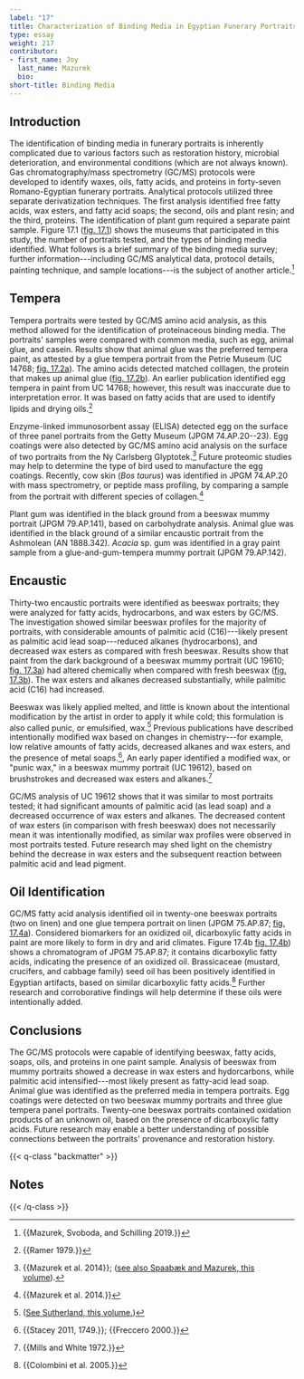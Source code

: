 ```yaml
---
label: "17"
title: Characterization of Binding Media in Egyptian Funerary Portraits
type: essay
weight: 217
contributor:
- first_name: Joy
  last_name: Mazurek
  bio:
short-title: Binding Media
---
```


## Introduction

The identification of binding media in funerary portraits is inherently complicated due to various factors such as restoration history, microbial deterioration, and environmental conditions (which are not always known). Gas chromatography/mass spectrometry (GC/MS) protocols were developed to identify waxes, oils, fatty acids, and proteins in forty-seven Romano-Egyptian funerary portraits. Analytical protocols utilized three separate derivatization techniques. The first analysis identified free fatty acids, wax esters, and fatty acid soaps; the second, oils and plant resin; and the third, proteins. The identification of plant gum required a separate paint sample. Figure 17.1 ([fig. 17.1](#17.1)) shows the museums that participated in this study, the number of portraits tested, and the types of binding media identified. What follows is a brief summary of the binding media survey; further information---including GC/MS analytical data, protocol details, painting technique, and sample locations---is the subject of another article.[^1]

## Tempera

Tempera portraits were tested by GC/MS amino acid analysis, as this method allowed for the identification of proteinaceous binding media. The portraits' samples were compared with common media, such as egg, animal glue, and casein. Results show that animal glue was the preferred tempera paint, as attested by a glue tempera portrait from the Petrie Museum (UC 14768; [fig. 17.2a](#17.2a)). The amino acids detected matched colllagen, the protein that makes up animal glue ([fig. 17.2b](#17.2b)). An earlier publication identified egg tempera in paint from UC 14768; however, this result was inaccurate due to interpretation error. It was based on fatty acids that are used to identify lipids and drying oils.[^2]

Enzyme-linked immunosorbent assay (ELISA) detected egg on the surface of three panel portraits from the Getty Museum (JPGM 74.AP.20--23). Egg coatings were also detected by GC/MS amino acid analysis on the surface of two portraits from the Ny Carlsberg Glyptotek.[^3] Future proteomic studies may help to determine the type of bird used to manufacture the egg coatings. Recently, cow skin (*Bos taurus*) was identified in JPGM 74.AP.20 with mass spectrometry, or peptide mass profiling, by comparing a sample from the portrait with different species of collagen.[^4]

Plant gum was identified in the black ground from a beeswax mummy portrait (JPGM 79.AP.141), based on carbohydrate analysis. Animal glue was identified in the black ground of a similar encaustic portrait from the Ashmolean (AN 1888.342). *Acacia* sp. gum was identified in a gray paint sample from a glue-and-gum-tempera mummy portrait (JPGM 79.AP.142).

## Encaustic

Thirty-two encaustic portraits were identified as beeswax portraits; they were analyzed for fatty acids, hydrocarbons, and wax esters by GC/MS. The investigation showed similar beeswax profiles for the majority of portraits, with considerable amounts of palmitic acid (C16)---likely present as palmitic acid lead soap---reduced alkanes (hydrocarbons), and decreased wax esters as compared with fresh beeswax. Results show that paint from the dark background of a beeswax mummy portrait (UC 19610; [fig. 17.3a](#17.3a)) had altered chemically when compared with fresh beeswax ([fig. 17.3b](#17.3b)). The wax esters and alkanes decreased substantially, while palmitic acid (C16) had increased.

Beeswax was likely applied melted, and little is known about the intentional modification by the artist in order to apply it while cold; this formulation is also called punic, or emulsified, wax.[^5] Previous publications have described intentionally modified wax based on changes in chemistry---for example, low relative amounts of fatty acids, decreased alkanes and wax esters, and the presence of metal soaps.[^6], An early paper identified a modified wax, or "punic wax," in a beeswax mummy portrait (UC 19612), based on brushstrokes and decreased wax esters and alkanes.[^7]

GC/MS analysis of UC 19612 shows that it was similar to most portraits tested; it had significant amounts of palmitic acid (as lead soap) and a decreased occurrence of wax esters and alkanes. The decreased content of wax esters (in comparison with fresh beeswax) does not necessarily mean it was intentionally modified, as similar wax profiles were observed in most portraits tested. Future research may shed light on the chemistry behind the decrease in wax esters and the subsequent reaction between palmitic acid and lead pigment.

## Oil Identification

GC/MS fatty acid analysis identified oil in twenty-one beeswax portraits (two on linen) and one glue tempera portrait on linen (JPGM 75.AP.87; [fig. 17.4a](#17.4a)). Considered biomarkers for an oxidized oil, dicarboxylic fatty acids in paint are more likely to form in dry and arid climates. Figure 17.4b [fig. 17.4b](#17.4b)) shows a chromatogram of JPGM 75.AP.87; it contains dicarboxylic fatty acids, indicating the presence of an oxidized oil. Brassicaceae (mustard, crucifers, and cabbage family) seed oil has been positively identified in Egyptian artifacts, based on similar dicarboxylic fatty acids.[^8] Further research and corroborative findings will help determine if these oils were intentionally added.

## Conclusions

The GC/MS protocols were capable of identifying beeswax, fatty acids, soaps, oils, and proteins in one paint sample. Analysis of beeswax from mummy portraits showed a decrease in wax esters and hydorcarbons, while palmitic acid intensified---most likely present as fatty-acid lead soap. Animal glue was identified as the preferred media in tempera portraits. Egg coatings were detected on two beeswax mummy portraits and three glue tempera panel portraits. Twenty-one beeswax portraits contained oxidation products of an unknown oil, based on the presence of dicarboxylic fatty acids. Future research may enable a better understanding of possible connections between the portraits' provenance and restoration history.

{{< q-class "backmatter" >}}
## Notes
{{< /q-class >}}

[^1]: {{Mazurek, Svoboda, and Schilling 2019.}}

[^2]: {{Ramer 1979.}}

[^3]: {{Mazurek et al. 2014}}; ([see also Spaabæk and Mazurek, this volume](part-two/18/)).

[^4]: {{Mazurek et al. 2014.}}

[^5]: ([See Sutherland, this volume.](part-one/1/))

[^6]: {{Stacey 2011, 1749.}}; {{Freccero 2000.}}

[^7]: {{Mills and White 1972.}}

[^8]: {{Colombini et al. 2005.}}
